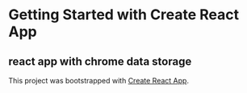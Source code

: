# Getting Started with Create React App

## react app with chrome data storage

This project was bootstrapped with [Create React App](https://github.com/facebook/create-react-app).
